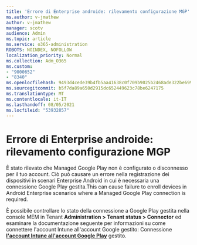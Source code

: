```yaml
---
title: 'Errore di Enterprise androide: rilevamento configurazione MGP'
ms.author: v-jmathew
author: v-jmathew
manager: scotv
audience: Admin
ms.topic: article
ms.service: o365-administration
ROBOTS: NOINDEX, NOFOLLOW
localization_priority: Normal
ms.collection: Adm_O365
ms.custom:
- "9000652"
- "8340"
ms.openlocfilehash: 9493d4cede39b4fb5aa41638c0f709b9025b2468ade322be6991bdad17e97d5d
ms.sourcegitcommit: b5f7da89a650d2915dc652449623c78be6247175
ms.translationtype: MT
ms.contentlocale: it-IT
ms.lasthandoff: 08/05/2021
ms.locfileid: "53932857"
---
```

# <a name="android-enterprise-enrollment-error-mgp-set-up-detection"></a>Errore di Enterprise androide: rilevamento configurazione MGP

È stato rilevato che Managed Google Play non è configurato o disconnesso per il tuo account. Ciò può causare un errore nella registrazione dei dispositivi in scenari Enterprise Android in cui è necessaria una connessione Google Play gestita.This can cause failure to enroll devices in Android Enterprise scenarios where a Managed Google Play connection is required.

È possibile controllare lo stato della connessione a Google Play gestita nella console MEM in Tenant **Administration > Tenant status > Connector** ed esaminare la documentazione seguente per informazioni su come connettere l'account Intune all'account Google gestito: Connessione **[l'account Intune all'account Google Play](https://docs.microsoft.com/mem/intune/enrollment/connect-intune-android-enterprise)** gestito.
